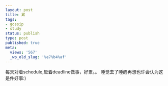 ```yaml
---
layout: post
title: 累
tags:
- gossip
- study
status: publish
type: post
published: true
meta:
  views: '567'
  _wp_old_slug: '%e7%b4%af'
---
```

每天对着schedule,赶着deadline做事，好累。。
睡觉去了睡醒再想也许会认为这是件好事:)
